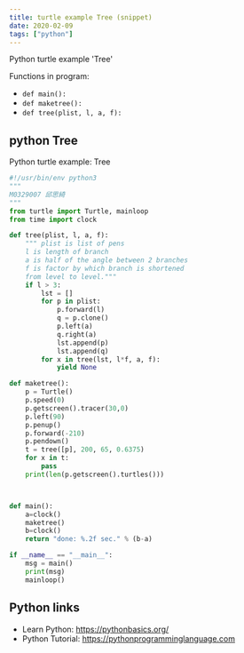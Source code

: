 ```yaml
---
title: turtle example Tree (snippet)
date: 2020-02-09
tags: ["python"]
---
```

Python turtle example 'Tree'

Functions in program: 
* `def main():`
* `def maketree():`
* `def tree(plist, l, a, f):`

## python Tree

Python turtle example: Tree

```python
#!/usr/bin/env python3
"""
M0329007 邱思綺
"""
from turtle import Turtle, mainloop
from time import clock

def tree(plist, l, a, f):
    """ plist is list of pens
    l is length of branch
    a is half of the angle between 2 branches
    f is factor by which branch is shortened
    from level to level."""
    if l > 3:
        lst = []
        for p in plist:
            p.forward(l)
            q = p.clone()
            p.left(a)
            q.right(a)
            lst.append(p)
            lst.append(q)
        for x in tree(lst, l*f, a, f):
            yield None

def maketree():
    p = Turtle()
    p.speed(0)
    p.getscreen().tracer(30,0)
    p.left(90)
    p.penup()
    p.forward(-210)
    p.pendown()
    t = tree([p], 200, 65, 0.6375)
    for x in t:
        pass
    print(len(p.getscreen().turtles()))



def main():
    a=clock()
    maketree()
    b=clock()
    return "done: %.2f sec." % (b-a)

if __name__ == "__main__":
    msg = main()
    print(msg)
    mainloop()


```

## Python links

- Learn Python: https://pythonbasics.org/
- Python Tutorial: https://pythonprogramminglanguage.com
